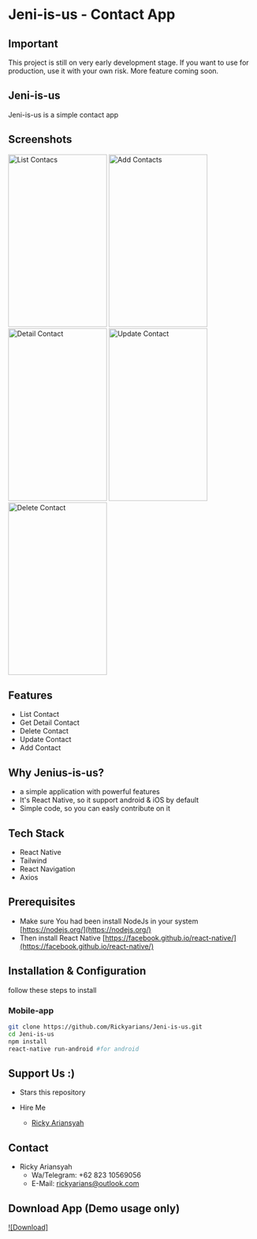 # Jeni-is-us - Contact App

## Important

This project is still on very early development stage. If you want to use for production, use it with your own risk. More feature coming soon.

## Jeni-is-us

Jeni-is-us is a simple contact app

## Screenshots

<p float="left">
 <img src="https://ik.imagekit.io/uqhk3wr7kix/screenshot-1628422139361_NcKS6nGou.png?updatedAt=1628422235730" width="200" height="350" alt="List Contacs"/>
 <img src="https://ik.imagekit.io/uqhk3wr7kix/screenshot-1628422150550_CyO8RhnMos.png?updatedAt=1628422235761" width="200" height="350" alt="Add Contacts"/>
 <img src="https://ik.imagekit.io/uqhk3wr7kix/screenshot-1628422162139_vBV4X8Ky7.png?updatedAt=1628422236603" width="200" height="350" alt="Detail Contact"/>
 <img src="https://ik.imagekit.io/uqhk3wr7kix/screenshot-1628422169177_J_bb7P4DT.png?updatedAt=1628422237541" width="200" height="350" alt="Update Contact"/>
 <img src="https://ik.imagekit.io/uqhk3wr7kix/screenshot-1628422183845_RZBOD2nXe7w.png?updatedAt=1628422238573" width="200" height="350" alt="Delete Contact"/>
</p>


## Features

- List Contact
- Get Detail Contact
- Delete Contact
- Update Contact
- Add Contact

## Why Jenius-is-us?

- a simple application with powerful features
- It's React Native, so it support android & iOS by default
- Simple code, so you can easly contribute on it

## Tech Stack

- React Native
- Tailwind
- React Navigation
- Axios

## Prerequisites

- Make sure You had been install NodeJs in your system [https://nodejs.org/](https://nodejs.org/)
- Then install React Native [https://facebook.github.io/react-native/](https://facebook.github.io/react-native/)

## Installation & Configuration

follow these steps to install

### Mobile-app

```bash
git clone https://github.com/Rickyarians/Jeni-is-us.git
cd Jeni-is-us
npm install
react-native run-android #for android
```

## Support Us :)

- Stars this repository
- Hire Me

  * [Ricky Ariansyah](https://www.linkedin.com/in/rickyarians/)

## Contact

- Ricky Ariansyah
  * Wa/Telegram:  +62 823 10569056
  * E-Mail: rickyarians@outlook.com
 

## Download App (Demo usage only)
[![Download]](http://google.com.au/)

